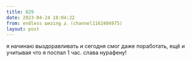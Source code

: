 ```yaml
---
title: 829
date: 2023-04-24 18:04:22
from: endless шизing ⍼ (channel1162404975)
layout: post
---
```


я начинаю выздоравливать и сегодня смог даже поработать, ещё и учитывая что я поспал 1 час. слава нурафену!
